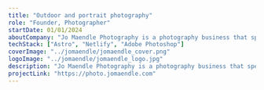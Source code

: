 ```yaml
---
title: "Outdoor and portrait photography"
role: "Founder, Photographer"
startDate: 01/01/2024
aboutCompany: "Jo Maendle Photography is a photography business that specializes in outdoor portrait and landscape photography."
techStack: ["Astro", "Netlify", "Adobe Photoshop"]
coverImage: "../jomaendle/jomaendle_cover.png"
logoImage: "../jomaendle/jomaendle_logo.jpg"
description: "Jo Maendle Photography is a photography business that specializes in outdoor portrait and landscape photography."
projectLink: "https://photo.jomaendle.com"
---
```

